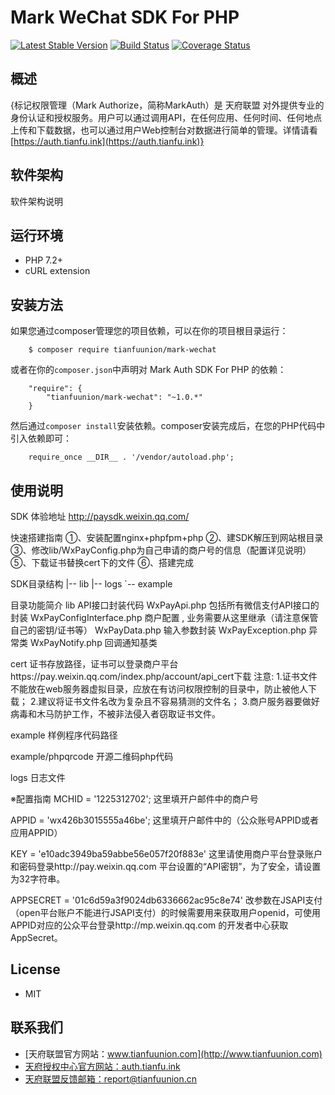 # Mark WeChat SDK For PHP

[![Latest Stable Version](https://poser.pugx.org/tianfuunion/mark-wechat/v/stable)](https://packagist.org/packages/tianfuunion/mark-wechat)
[![Build Status](https://travis-ci.org/tianfuunion/mark-wechat.svg?branch=master)](https://travis-ci.org/tianfuunion/mark-wechat)
[![Coverage Status](https://coveralls.io/repos/github/tianfuunion/mark-wechat/badge.svg?branch=master)](https://coveralls.io/github/tianfuunion/mark-wechat?branch=master)
  
## 概述
{标记权限管理（Mark Authorize，简称MarkAuth）是 天府联盟 对外提供专业的身份认证和授权服务。用户可以通过调用API，在任何应用、任何时间、任何地点上传和下载数据，也可以通过用户Web控制台对数据进行简单的管理。详情请看 [https://auth.tianfu.ink](https://auth.tianfu.ink)}

## 软件架构
软件架构说明

## 运行环境
- PHP 7.2+
- cURL extension


## 安装方法

如果您通过composer管理您的项目依赖，可以在你的项目根目录运行：

        $ composer require tianfuunion/mark-wechat

   或者在你的`composer.json`中声明对 Mark Auth SDK For PHP 的依赖：

        "require": {
            "tianfuunion/mark-wechat": "~1.0.*"
        }

   然后通过`composer install`安装依赖。composer安装完成后，在您的PHP代码中引入依赖即可：

        require_once __DIR__ . '/vendor/autoload.php';


## 使用说明

SDK
体验地址
http://paysdk.weixin.qq.com/

快速搭建指南
①、安装配置nginx+phpfpm+php
②、建SDK解压到网站根目录
③、修改lib/WxPayConfig.php为自己申请的商户号的信息（配置详见说明）
⑤、下载证书替换cert下的文件
⑥、搭建完成

SDK目录结构
|-- lib
|-- logs
`-- example


目录功能简介
lib
API接口封装代码
WxPayApi.php 包括所有微信支付API接口的封装
WxPayConfigInterface.php  商户配置 , 业务需要从这里继承（请注意保管自己的密钥/证书等）
WxPayData.php   输入参数封装
WxPayException.php  异常类
WxPayNotify.php    回调通知基类

cert
证书存放路径，证书可以登录商户平台https://pay.weixin.qq.com/index.php/account/api_cert下载
注意:
1.证书文件不能放在web服务器虚拟目录，应放在有访问权限控制的目录中，防止被他人下载；
2.建议将证书文件名改为复杂且不容易猜测的文件名；
3.商户服务器要做好病毒和木马防护工作，不被非法侵入者窃取证书文件。

example
样例程序代码路径

example/phpqrcode
开源二维码php代码

logs
日志文件

※配置指南
MCHID = '1225312702';
这里填开户邮件中的商户号

APPID = 'wx426b3015555a46be';
这里填开户邮件中的（公众账号APPID或者应用APPID）

KEY = 'e10adc3949ba59abbe56e057f20f883e'
这里请使用商户平台登录账户和密码登录http://pay.weixin.qq.com 平台设置的“API密钥”，为了安全，请设置为32字符串。

APPSECRET = '01c6d59a3f9024db6336662ac95c8e74'
改参数在JSAPI支付（open平台账户不能进行JSAPI支付）的时候需要用来获取用户openid，可使用APPID对应的公众平台登录http://mp.weixin.qq.com 的开发者中心获取AppSecret。

## License

- MIT

## 联系我们

- [天府联盟官方网站：www.tianfuunion.com](http://www.tianfuunion.com)
- [天府授权中心官方网站：auth.tianfu.ink](http://auth.tianfu.ink)
- [天府联盟反馈邮箱：report@tianfuunion.cn](mailto:report@tianfuunion.cn)
